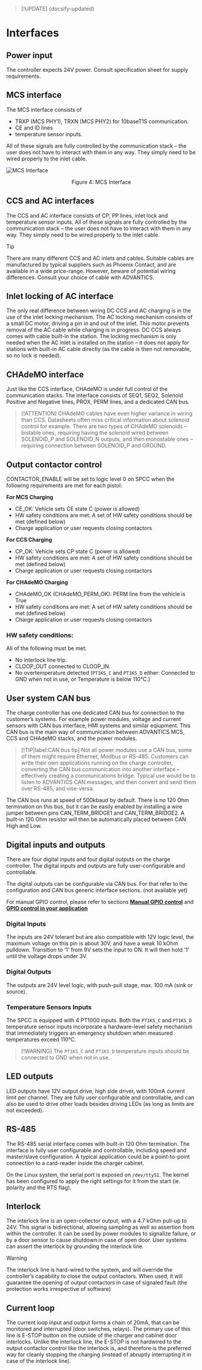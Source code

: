 > [!UPDATE] {docsify-updated}
# Interfaces

## Power input

The controller expects 24V power. Consult specification sheet for supply requirements.

## MCS interface

The MCS interface consists of 
- TRXP (MCS PHY1), TRXN (MCS PHY2) for 10baseT1S communication.
- CE and ID lines
- temperature sensor inputs.

All of these signals are fully controlled by the communication stack – the user does not have to interact with them in any way. They simply need to be wired properly to the inlet cable.

<div class="bigger-300">

![MCS Interface](images/MCS_inlet.svg "MCS Interface")
</div>
<figcaption style="text-align: center">Figure 4: MCS Interface</figcaption>

## CCS and AC interfaces

The CCS and AC interface consists of CP, PP lines, inlet lock and temperature sensor inputs. All of these signals are fully controlled by the communication stack – the user does not have to interact with them in any way. They simply need to be wired properly to the inlet cable.

> [!TIP]
> There are many different CCS and AC inlets and cables. Suitable cables are manufactured by typical suppliers such as Phoenix Contact, and are available in a wide price-range. However, beware of potential wiring differences. Consult your choice of cable with ADVANTICS.

## Inlet locking of AC interface

The only real difference between wiring DC CCS and AC charging is in the use of the inlet locking mechanism. The AC locking mechanism consists of a small DC motor, driving a pin in and out of the inlet. This motor prevents removal of the AC cable while charging is in progress. DC CCS always comes with cable built-in the station.
The locking mechanism is only needed when the AC inlet is installed on the station – it does not apply for stations with built-in AC cable directly (as the cable is then not removable, so no lock is needed).

## CHAdeMO interface

Just like the CCS interface, CHAdeMO is under full control of the communication stacks. The interface consists of SEQ1, SEQ2, Solenoid Positive and Negative lines, PROX, PERM lines, and a dedicated CAN bus.

> [!ATTENTION]
> CHAdeMO cables have even higher variance in wiring than CCS. Datasheets often miss critical information about solenoid control for example. There are two types of CHAdeMO solenoids – bistable ones, requiring having the solenoid wired between SOLENOID_P and SOLENOID_N outputs, and then monostable ones – requiring connection between SOLENOID_P and GROUND.

## Output contactor control

CONTACTOR_ENABLE will be set to logic level 0 on SPCC when the following requirements are met for each pistol:

**For MCS Charging**
- CE_OK: Vehicle sets CE state C (power is allowed)
- HW safety conditions are met: A set of HW safety conditions should be met (defined below)
- Charge application or user requests closing contactors

**For CCS Charging**
- CP_OK: Vehicle sets CP state C (power is allowed)
- HW safety conditions are met: A set of HW safety conditions should be met (defined below)
- Charge application or user requests closing contactors

**For CHAdeMO Charging**
- CHAdeMO_OK (CHAdeMO_PERM_OK): PERM line from the vehicle is True
- HW safety conditions are met: A set of HW safety conditions should be met (defined below)
- Charge application or user requests closing contactors

### HW safety conditions:
All of the following must be met:

- No interlock line trip.
- CLOOP_OUT connected to CLOOP_IN.
- No overtemperature detected (`PT1KS_C` and `PT1KS_D` either: Connected to GND when not in use, or Temperature is below 110°C.)

## User system CAN bus

The charge controller has one dedicated CAN bus for connection to the customer’s systems. For example power modules, voltage and current sensors with CAN bus interface, HMI systems and similar eqiupment. This CAN bus is the main way of communication between ADVANTICS MCS, CCS and CHAdeMO stacks, and the power modules.

> [!TIP|label:CAN bus tip]
> Not all power modules use a CAN bus, some of them might require Ethernet, Modbus or RS-485. Customers can write their own applications running on the charge controller, converting the CAN bus communication into another interface – effectively creating a communications bridge. Typical use would be to listen to ADVANTICS CAN messages, and then convert and send them over RS-485, and vise-versa.

The CAN bus runs at speed of 500kbaud by default. There is no 120 Ohm termination on this bus, but it can be easily enabled by installing a wire jumper between pins CAN_TERM_BRIDGE1 and CAN_TERM_BRIDGE2. A built-in 120 Ohm resistor will then be automatically placed between CAN High and Low.

## Digital inputs and outputs

There are four digital inputs and four digital outputs on the charge controller.
The digital inputs and outputs are fully user-configurable and controllable.

The digital outputs can be configurable via CAN bus. For that refer to the configuration and CAN bus generic interface sections. (not available yet)

For manual GPIO control, please refer to sections [**Manual GPIO control**](charge-controllers/sys3_user/gpios.md#manual_gpio_control) and [**GPIO control in your application**](charge-controllers/sys3_user/gpios.md#gpio_control_in_your_application)

### Digital Inputs
The inputs are 24V tolerant but are also compatible with 12V logic level, the maximum voltage on this pin is about 30V, and have a weak 10 kOhm pulldown.
Transition to ‘1' from 9V sets the input to ON. It will then hold '1’ until the voltage drops under 3V.

### Digital Outputs
The outputs are 24V level logic, with push-pull stage, max. 100 mA (sink or source).

### Temperature Sensors Inputs
The SPCC is equipped with 4 PT1000 inputs. Both the `PT1KS_C` and `PT1KS_D` temperature sensor inputs incorporate a hardware-level safety mechanism that immediately triggers an emergency shutdown when measured temperatures exceed 110°C.

> [!WARNING] The `PT1KS_C` and `PT1KS_D` temperature inputs should be connected to GND when not in use.


## LED outputs
LED outputs have 12V output drive, high side driver, with 100mA current limit per channel. They are fully user configurable and controllable, and can also be used to drive other loads besides driving LEDs (as long as limits are not exceeded).

## RS-485
The RS-485 serial interface comes with built-in 120 Ohm termination. The interface is fully user configurable and controllable, including speed and master/slave configuration. A typical application could be a point-to-point connection to a card-reader inside the charger cabinet.

On the Linux system, the serial port is exposed on `/dev/ttyS1`. The kernel has been configured to apply the right settings for it from the start (ie. polarity and the RTS flag).

## Interlock
The interlock line is an open-collector output, with a 4.7 kOhm pull-up to 24V. This signal is bidirectional, allowing sampling as well as assertion from within the controller. It can be used by power modules to signalize failure, or by a door sensor to cause shutdown in case of open door. User systems can assert the interlock by grounding the interlock line.

> [!WARNING]
> The interlock line is hard-wired to the system, and will override the controller’s capability to close the output contactors. When used, it will guarantee the opening of output contactors in case of signaled fault (the protection works irrespective of  software)

## Current loop
The current loop input and output forms a chain of 20mA, that can be monitored and interrupted (door switches, relays). The primary use of this line is E-STOP button on the outside of the charger and cabinet door interlocks. Unlike the interlock line, the E-STOP is not hardwired to the output contactor control like the interlock is, and therefore is the preferred way for cleanly stopping the charging (instead of abruptly interrupting it in case of the interlock line).

